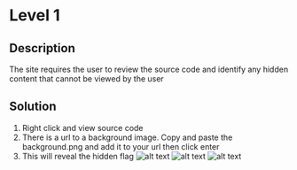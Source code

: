 # Level 1

## Description
  The site requires the user to review the source code and identify any hidden content that cannot be viewed by the user
  
## Solution

  1. Right click and view source code
  2. There is a url to a background image. Copy and paste the background.png and add it to your url then click enter
  3. This will reveal the hidden flag
  ![alt text](./level1-1.png)
  ![alt text](./level1.png)
  ![alt text](./level1-2.png)
